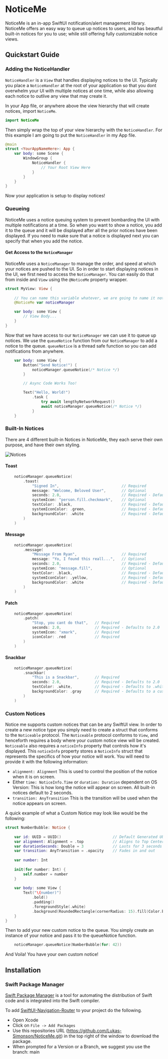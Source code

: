 # NoticeMe
NoticeMe is an in-app SwiftUI notification/alert management library. NoticeMe offers an easy way to queue up notices to users, and has beautful built-in notices for you to use; while still offering fully customizable notice views.

## Quickstart Guide

### Adding the NoticeHandler

`NoticeHandler` is a `View` that handles displaying notices to the UI. Typically you place a `NoticeHandler` at the root of your application so that you dont overwhelm your UI with multiple notices at one time, while also allowing each notice to outlive any view that may create it.

In your App file, or anywhere above the view hierarchy that will create notices, import `NoticeMe`.

```swift
import NoticeMe
```

Then simply wrap the top of your view hierarchy with the `NoticeHandler`. For this example I am going to put the `NoticeHandler` in my App file.

```swift
@main
struct <YourAppNameHere>: App {
    var body: some Scene {
        WindowGroup {
            NoticeHandler {
                // Your Root View Here
            }
        }
    }
}
```

Now your application is setup to display notices!

### Queueing

NoticeMe uses a notice queuing system to prevent bombarding the UI with multiple notifications at a time. So when you want to show a notice, you add it to the queue and it will be displayed after all the prior notices have been displayed. If you need to make sure that a notice is displayed next you can specify that when you add the notice.

#### Get Access to the `NoticeManager`

NoticeMe uses a `NoticeManager` to manage the order, and speed at which your notices are pushed to the UI. So in order to start displaying notices in the UI, we first need to access the `NoticeManager`. You can easily do that from inside and `View` using the `@NoticeMe` property wrapper.

```swift
struct MyView: View {
    
    // You can name this variable whatever, we are going to name it noticeManager for these examples.
    @NoticeMe var noticeManager

    var body: some View {
        // View Body...
    }
}
```

Now that we have access to our `NoticeManager` we can use it to queue up notices. We use the `queueNotice` function from our `NoticeManager` to add a notice to the queue. `queueNotice` is a thread safe function so you can add notifications from anywhere.

```swift
    var body: some View {
        Button("Send Notice!") {
            noticeManager.queueNotice(/* Notice */)
        }

        // Async Code Works Too!

        Text("Hello, World!")
            .task {
                try await lengthyNetworkRequest()
                await noticeManager.queueNotice(/* Notice */)
            }
    }
```

### Built-In Notices

There are 4 different built-in Notices in NoticeMe, they each serve their own purpose, and have their own styling.

![Notices](https://github.com/Lukas-Simonson/NoticeMe/blob/main/Static/notices.gif)

#### Toast

```swift
    noticeManager.queueNotice(
        .toast(
            "Signed In",                            // Required
            message: "Welcome, Beloved User",       // Optional
            seconds: 2.0,                           // Required - Defaults to 2.0
            systemIcon: "person.fill.checkmark",    // Optional
            textColor: .black,                      // Required - Defaults to .black
            systemIconColor: .green,                // Required - Defaults to .black
            backgroundColor: .white                 // Required - Defaults to .white
        )
    )
```

#### Message

```swift
    noticeManager.queueNotice(
        .message(
            "Message From Ryan",                    // Required
            message: "Yo, I found this reall...",   // Optional
            seconds: 2.0,                           // Required - Defaults to 2.0
            systemIcon: "message.fill",             // Optional
            textColor: .black,                      // Required - Defaults to .black
            systemIconColor: .yellow,               // Required - Defaults to .black
            backgroundColor: .white                 // Required - Defaults to .white
        )
    )
```

#### Patch
```swift
    noticeManager.queueNotice(
        .patch(
            "Stop, you cant do that",   // Required
            seconds: 2.0,               // Required - Defaults to 2.0
            systemIcon: "xmark",        // Required
            iconColor: .red             // Required
        )
    )
```

#### Snackbar

```swift
    noticeManager.queueNotice(
        .snackbar(
            "This is a Snackbar",       // Required
            seconds: 2.0,               // Required - Defaults to 2.0
            textColor: .white,          // Required - Defaults to .white
            backgroundColor: .gray      // Required - Defaults to a custom gray color.
        )
    )
```

### Custom Notices

Notice me supports custom notices that can be any SwiftUI view. In order to create a new notice type you simply need to create a struct that conforms to the `Noticeable` protocol. The `Noticeable` protocol conforms to `View`, and henceforth requires a body where your custom notice view will be created. `Noticeable` also requires a `noticeInfo` property that controls how it's displayed. This `noticeInfo` property stores a `NoticeInfo` struct that represents the specifics of how your notice will work. You will need to provide it with the following information:

 - `alignment: Alignment` This is used to control the position of the notice when it is on screen.
 - Either `time: NoticeInfo.Time` or `duration: Duration` dependent on OS Version: This is how long the notice will appear on screen. All built-in notices default to 2 seconds.
 - `transition: AnyTransition` This is the transition will be used when the notice appears on screen.

A quick example of what a Custom Notice may look like would be the following:

```swift
struct NumberBubble: Notice {
    
    var id: UUID = UUID()                       // Default Generated UUID
    var alignment: Alignment = .top             // Aligns to Top Center
    var durationSeconds: Double = 3             // Lasts for 3 seconds
    var transition: AnyTransition = .opacity    // Fades in and out
    
    var number: Int
    
    init(for number: Int) {
        self.number = number
    }
    
    var body: some View {
        Text("\(number)")
            .bold()
            .padding()
            .foregroundStyle(.white)
            .background(RoundedRectangle(cornerRadius: 15).fill(Color.blue))
    }
}
```

Then to add your new custom notice to the queue. You simply create an instance of your notice and pass it to the queueNotice function.

```swift
    noticeManager.queueNotice(NumberBubble(for: 42))
```

And Voila! You have your own custom notice!

## Installation

### Swift Package Manager

[Swift Package Manager](https://swift.org/package-manager/) is a tool for automating the distribution of Swift code and is integrated into the Swift compiler.

To add [SwiftUI-Navigation-Router](https://github.com/Lukas-Simonson/NoticeMe) to your project do the following.
- Open Xcode
- Click on `File -> Add Packages`
- Use this repositories URL (https://github.com/Lukas-Simonson/NoticeMe.git) in the top right of the window to download the package.
- When prompted for a Version or a Branch, we suggest you use the branch: main
